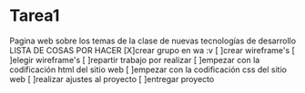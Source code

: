 # Tarea1
Pagina web sobre los temas de la clase de nuevas tecnologías de desarrollo
 LISTA DE COSAS POR HACER
[X]crear grupo en wa :v
[ ]crear wireframe's
[ ]elegir wireframe's
[ ]repartir trabajo por realizar
[ ]empezar con la codificación html del sitio web
[ ]empezar con la codificación css del sitio web
[ ]realizar ajustes al proyecto
[ ]entregar proyecto
